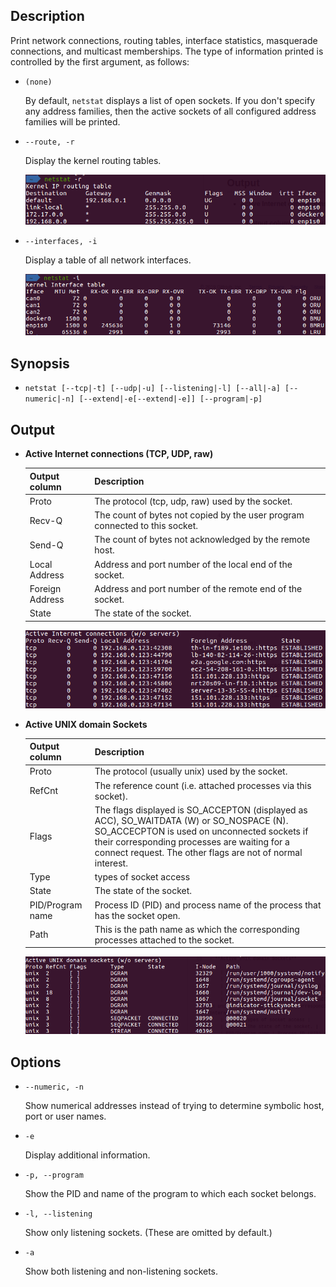 ## Description

Print network connections, routing tables, interface statistics, masquerade connections, and multicast memberships. The type of information printed is controlled by the first argument, as follows:

- `(none)`

    By default, `netstat` displays a list of open sockets. If you don't specify any address families, then the active sockets of all configured address families will be printed.

- `--route, -r`

    Display the kernel routing tables.
    
    <img src="../img/netstat/netstat_r.png">

- `--interfaces, -i`

    Display a table of all network interfaces.
    
    <img src="../img/netstat/netstat_i.png">

## Synopsis

- `netstat [--tcp|-t] [--udp|-u] [--listening|-l] [--all|-a] [--numeric|-n] [--extend|-e[--extend|-e]] [--program|-p]`

## Output

- **Active Internet connections (TCP, UDP, raw)**

    | Output column | Description |
    | --- | --- |
    | Proto | The protocol (tcp, udp, raw) used by the socket. |
    | Recv-Q | The count of bytes not copied by the user program connected to this socket. |
    | Send-Q | The count of bytes not acknowledged by the remote host. |
    | Local Address | Address and port number of the local end of the socket. |
    | Foreign Address | Address and port number of the remote end of the socket. |
    | State | The state of the socket. |
    
    <img src="../img/netstat/active_internet_connections.png">

- **Active UNIX domain Sockets**

    | Output column | Description |
    | --- | --- |
    | Proto | The protocol (usually unix) used by the socket. |
    | RefCnt | The reference count (i.e. attached processes via this socket). |
    | Flags | The flags displayed is SO_ACCEPTON (displayed as ACC), SO_WAITDATA (W) or SO_NOSPACE (N). SO_ACCECPTON is used on unconnected sockets if their corresponding processes are waiting for a connect request. The other flags are not of normal interest. |
    | Type | types of socket access |
    | State | The state of the socket. |
    | PID/Program name | Process ID (PID) and process name of the process that has the socket open. |
    | Path | This is the path name as which the corresponding processes attached to the socket. |
    
    <img src="../img/netstat/active_unix_domain_sockets.png">

## Options

- `--numeric, -n`

    Show numerical addresses instead of trying to determine symbolic host, port or user names.

- `-e`

    Display additional information.

- `-p, --program`

    Show the PID and name of the program to which each socket belongs.

- `-l, --listening`

    Show only listening sockets.  (These are omitted by default.)

- `-a`

    Show both listening and non-listening sockets.
